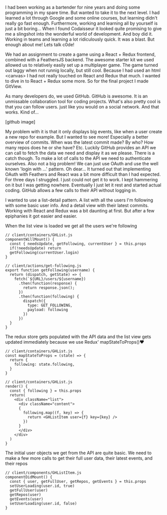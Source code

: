 I had been working as a bartender for nine years and doing some programming in my spare time.
But wanted to take it to the next level.
I had learned a lot through Google and some online courses, but learning didn't really go fast enough.
Furthermore, working and learning all by yourself is just a bit boring...
When I found Codaisseur it looked quite promising to give me a slingshot into the wonderful world of development.
And boy did it. Working in teams and learning a lot ridiculously quick. It was a blast.
But enough about me! Lets talk c0de!

We had an assignment to create a game using a React + Redux frontend, combined with a FeathersJS backend.
The awesome starter kit we used allowed us to relatively easily set up a multiplayer game.
The game turned out laggy when not runnig locally, but still cool.
Because I had used an html \<canvas> I had not really touched on React and Redux that much.
I wanted to dive in to React + Redux some more. So for the final project I made GitView.

As many developers do, we used GitHub. GitHub is awesome.
It is an unmissable collaboration tool for coding projects.
What's also pretty cool is that you can follow users. just like you would on a social network.
And that works. Kind of...

[github image]

My problem with it is that it only displays big events, like when a user create a new repo for example.
But I wanted to see more! Especially a better overview of commits.
When was the latest commit made? By who? How many repos does he or she have? Etc.
Luckily GitHub provides an API we can call to fetch the data we need and display it as we please.
There is a catch though. To make a lot of calls to the API we need to authenticate ourselves.
Also not a big problem! We can just use OAuth and use the well known 'login with ...' pattern.
Oh dear... It turned out that implementing OAuth with Feathers and React was a bit more difficult than I had expected.
For three days I struggled. I just could not get it to work. I kept hammering on it but I was getting nowhere.
Eventually I just let it rest and started actual coding. GitHub allows a few calls to their API without logging in.

I wanted to use a list-detail pattern.
A list with all the users I'm following with some basic user info.
And a detail view with their latest commits.
Working with React and Redux was a bit daunting at first. But after a few epiphanies it got easier and easier.


When the list view is loaded we get all the users we're following
```
// client/containers/GHList.js
componentWillMount() {
  const { needsUpdate, getFollowing, currentUser } = this.props
  if(!needsUpdate) return
  getFollowing(currentUser.login)
}

// client/actions/get-following.js
export function getFollowing(username) {
  return (dispatch, getState) => {
    fetch(`${URL}/users/${username})
      .then(function(response) {
        return response.json();
      })
      .then(function(following) {
        dispatch({
          type: GET_FOLLOWING,
          payload: following
        })
      })
  }
}
```

The redux store gets populated with the API data and the list view gets updated immediately because we use Redux' mapStateToProps()♥
```
// client/containers/GHList.js
const mapStateToProps = (state) => {
  return {
    following: state.following,
  }
}

// client/containers/GHList.js
render() {
  const { following } = this.props
  return(
    <div className="list">
      <div className="content">
      {
        following.map((f, key) => {
          return <GHListItem user={f} key={key} />
        })
      }
      </div>
    </div>
  )
}
```

The initial user objects we get from the API are quite basic.
We need to make a few more calls to get their full user data, their latest events, and their repos
```
// client/components/GHListItem.js
componentDidMount() {
  const { user, getFullUser, getRepos, getEvents } = this.props
  setUserLoading(user.id, true)
  getFullUser(user)
  getRepos(user)
  getEvents(user)
  setUserLoading(user.id, false)
}
```
